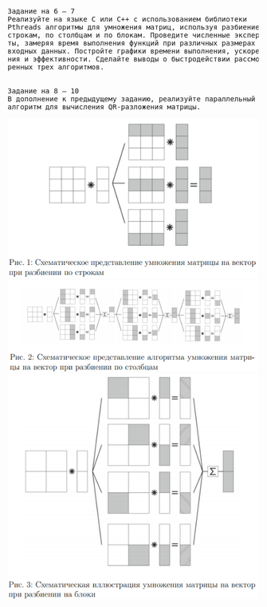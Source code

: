 <pre>
Задание на 6 — 7
Реализуйте на языке C или C++ с использованием библиотеки
Pthreads алгоритмы для умножения матриц, используя разбиение по
строкам, по столбцам и по блокам. Проведите численные эксперимен-
ты, замеряя время выполнения функций при различных размерах
входных данных. Постройте графики времени выполнения, ускоре-
ния и эффективности. Сделайте выводы о быстродействии рассмот-
ренных трех алгоритмов.


Задание на 8 — 10
В дополнение к предыдущему заданию, реализуйте параллельный 
алгоритм для вычисления QR-разложения матрицы.
</pre>

![](img/pic1.png)
![](img/pic2.png)
![](img/pic3.png)